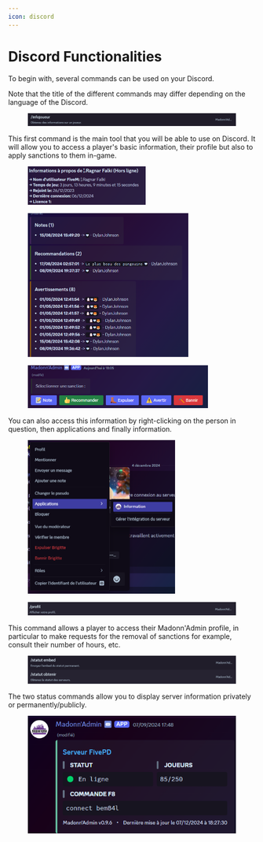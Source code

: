 ```yaml
---
icon: discord
---
```


# Discord Functionalities

To begin with, several commands can be used on your Discord.

Note that the title of the different commands may differ depending on the language of the Discord.

<figure><img src="../../../.gitbook/assets/image (25).png" alt=""><figcaption></figcaption></figure>

This first command is the main tool that you will be able to use on Discord. It will allow you to access a player's basic information, their profile but also to apply sanctions to them in-game.



<figure><img src="../../../.gitbook/assets/image (26).png" alt="" width="240"><figcaption></figcaption></figure>

<figure><img src="../../../.gitbook/assets/image (27).png" alt="" width="327"><figcaption></figcaption></figure>

<figure><img src="../../../.gitbook/assets/image (28).png" alt="" width="367"><figcaption></figcaption></figure>

You can also access this information by right-clicking on the person in question, then applications and finally information.

<figure><img src="../../../.gitbook/assets/image (32).png" alt="" width="300"><figcaption></figcaption></figure>

<figure><img src="../../../.gitbook/assets/image (29).png" alt=""><figcaption></figcaption></figure>

This command allows a player to access their Madonn'Admin profile, in particular to make requests for the removal of sanctions for example, consult their number of hours, etc.

<figure><img src="../../../.gitbook/assets/image (30).png" alt=""><figcaption></figcaption></figure>

The two status commands allow you to display server information privately or permanently/publicly.

<figure><img src="../../../.gitbook/assets/image (31).png" alt=""><figcaption></figcaption></figure>
